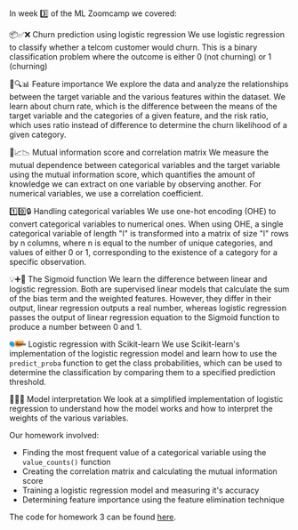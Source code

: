 In week 3️⃣ of the ML Zoomcamp we covered:

📦✅❌ Churn prediction using logistic regression
We use logistic regression to classify whether a telcom customer would churn. This is a binary classification problem where the outcome is either 0 (not churning) or 1 (churning)

🔦🔍📊 Feature importance
We explore the data and analyze the relationships between the target variable and the various features within the dataset. We learn about churn rate, which is the difference between the means of the target variable and the categories of a given feature, and the risk ratio, which  uses ratio instead of difference to determine the churn likelihood of a given category. 

🔗📈📉 Mutual information score and correlation matrix 
We measure the mutual dependence between categorical variables and the target variable using the mutual information score, which quantifies the amount of knowledge we can extract on one variable by observing another. For numerical variables, we use a correlation coefficient.

1️⃣0️⃣🔒 Handling categorical variables
We use one-hot encoding (OHE) to convert categorical variables to numerical ones. When using OHE, a single categorical variable of length "l" is transformed into a matrix of size "l" rows by n columns, where n is equal to the number of unique categories, and values of either 0 or 1, corresponding to the existence of a category for a specific observation.

💡➕🧮 The Sigmoid function 
We learn the difference between linear and logistic regression. Both are supervised linear models that calculate the sum of the bias term and the weighted features. However, they differ in their output, linear regression outputs a real number, whereas logistic regression passes the output of linear regression equation to the Sigmoid function to produce a number between 0 and 1.

![Local Image](pictures/scikit-learn-logo-small.png) Logistic regression with Scikit-learn
We use Scikit-learn's implementation of the logistic regression model and learn how to use the `predict_proba` function to get the class probabilities, which can be used to determine the classification by comparing them to a specified prediction threshold.

🧠🤖🤔 Model interpretation
We look at a simplified implementation of logistic regression to understand how the model works and how to interpret the weights of the various variables.

Our homework involved:  
* Finding the most frequent value of a categorical variable using the `value_counts()` function
* Creating the correlation matrix and calculating the mutual information score
* Training a logistic regression model and measuring it's accuracy
* Determining feature importance using the feature elimination technique

The code for homework 3 can be found [here](https://github.com/el-grudge/mleng-zoomcamp/blob/main/week_3/homework_3.ipynb). 